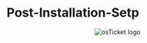 # Post-Installation-Setp

<p align="center">
<img src="https://i.imgur.com/Clzj7Xs.png" alt="osTicket logo"/>
</p>